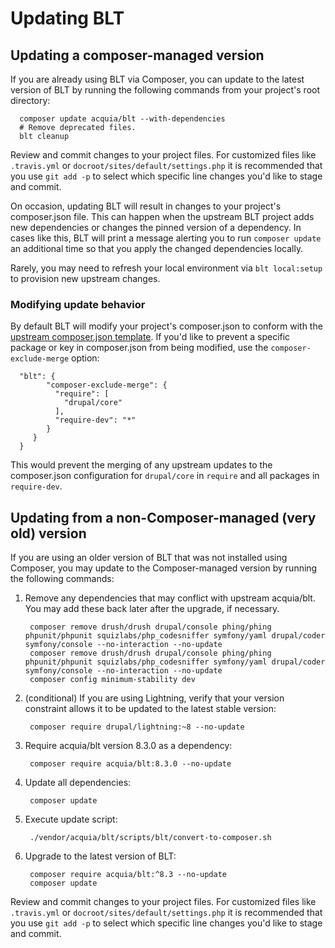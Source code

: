 # Updating BLT

## Updating a composer-managed version

If you are already using BLT via Composer, you can update to the latest version of BLT by running the following commands from your project's root directory:

      composer update acquia/blt --with-dependencies
      # Remove deprecated files.
      blt cleanup

Review and commit changes to your project files. For customized files like `.travis.yml` or `docroot/sites/default/settings.php` it is recommended that you use `git add -p` to select which specific line changes you'd like to stage and commit.

On occasion, updating BLT will result in changes to your project's composer.json file. This can happen when the upstream BLT project adds new dependencies or changes the pinned version of a dependency. In cases like this, BLT will print a message alerting you to run `composer update` an additional time so that you apply the changed dependencies locally.

Rarely, you may need to refresh your local environment via `blt local:setup` to provision new upstream changes.

### Modifying update behavior

By default BLT will modify your project's composer.json to conform with the [upstream composer.json template](https://github.com/acquia/blt/blob/8.x/template/composer.json). If you'd like to prevent a specific package or key in composer.json from being modified, use the `composer-exclude-merge` option:

      "blt": {
            "composer-exclude-merge": {
              "require": [
                "drupal/core"
              ],
              "require-dev": "*"
            }
         }
      }

This would prevent the merging of any upstream updates to the composer.json configuration for `drupal/core` in `require` and all packages in `require-dev`.

## Updating from a non-Composer-managed (very old) version

If you are using an older version of BLT that was not installed using Composer, you may update to the Composer-managed version by running the following commands:

1. Remove any dependencies that may conflict with upstream acquia/blt. You may add these back later after the upgrade, if necessary.

        composer remove drush/drush drupal/console phing/phing phpunit/phpunit squizlabs/php_codesniffer symfony/yaml drupal/coder symfony/console --no-interaction --no-update
        composer remove drush/drush drupal/console phing/phing phpunit/phpunit squizlabs/php_codesniffer symfony/yaml drupal/coder symfony/console --no-interaction --no-update
        composer config minimum-stability dev

1. (conditional) If you are using Lightning, verify that your version constraint allows it to be updated to the latest stable version:

        composer require drupal/lightning:~8 --no-update

1. Require acquia/blt version 8.3.0 as a dependency:

        composer require acquia/blt:8.3.0 --no-update

1. Update all dependencies:

        composer update

1. Execute update script:

        ./vendor/acquia/blt/scripts/blt/convert-to-composer.sh

1. Upgrade to the latest version of BLT:

        composer require acquia/blt:^8.3 --no-update
        composer update

Review and commit changes to your project files. For customized files like `.travis.yml` or `docroot/sites/default/settings.php` it is recommended that you use `git add -p` to select which specific line changes you'd like to stage and commit.
